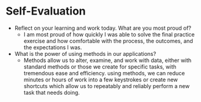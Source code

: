 # Self-Evaluation

- Reflect on your learning and work today. What are you most proud of?
    - I am most proud of how quickly I was able to solve the final practice exercise and how comfortable with the process, the outcomes, and the expectations I was.
- What is the power of using methods in our applications?
    - Methods allow us to alter, examine, and work with data, either with standard methods or those we create for specific tasks, with tremendous ease and efficiency. using methods, we can reduce minutes or hours of work into a few keystrokes or create new shortcuts which allow us to repeatably and reliably perform a new task that needs doing.